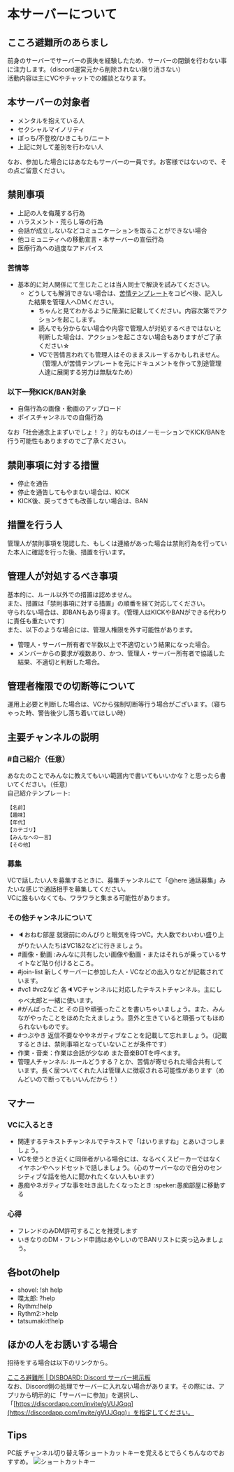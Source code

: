 # 本サーバーについて

## こころ避難所のあらまし

前身のサーバーでサーバーの喪失を経験したため、サーバーの閉鎖を行わない事に注力します。（discord運営元から削除されない限り消さない）  
活動内容は主にVCやチャットでの雑談となります。  

## 本サーバーの対象者

- メンタルを抱えている人
- セクシャルマイノリティ
- ぼっち/不登校/ひきこもり/ニート
- 上記に対して差別を行わない人

なお、参加した場合にはあなたもサーバーの一員です。お客様ではないので、その点ご留意ください。

## 禁則事項

- 上記の人を侮蔑する行為
- ハラスメント・荒らし等の行為
- 会話が成立しないなどコミュニケーションを取ることができない場合
- 他コミュニティへの移動宣言・本サーバーの宣伝行為
- 医療行為への過度なアドバイス

### 苦情等

- 基本的に対人関係にて生じたことは当人同士で解決を試みてください。
  - どうしても解消できない場合は、[苦情テンプレート](./claim.md)をコピペ後、記入した結果を管理人へDMください。
    - ちゃんと見てわかるように簡潔に記載してください。内容次第でアクションを起こします。
    - 読んでも分からない場合や内容で管理人が対処するべきではないと判断した場合は、アクションを起こさない場合もありますがご了承ください☆
    - VCで苦情言われても管理人はそのままスルーするかもしれません。（管理人が苦情テンプレートを元にドキュメントを作って別途管理人達に展開する労力は無駄なため）

### 以下一発KICK/BAN対象

- 自傷行為の画像・動画のアップロード
- ボイスチャンネルでの自傷行為

なお「社会通念上まずいでしょ！？」的なものはノーモーションでKICK/BANを行う可能性もありますのでご了承ください。

## 禁則事項に対する措置

- 停止を通告
- 停止を通告してもやまない場合は、KICK
- KICK後、戻ってきても改善しない場合は、BAN

## 措置を行う人

管理人が禁則事項を現認した、もしくは連絡があった場合は禁則行為を行っていた本人に確認を行った後、措置を行います。  

## 管理人が対処するべき事項

基本的に、ルール以外での措置は認めません。  
また、措置は「禁則事項に対する措置」の順番を経て対応してください。  
守られない場合は、即BANもあり得ます。（管理人はKICKやBANができる代わりに責任も重たいです）  
また、以下のような場合には、管理人権限を外す可能性があります。

- 管理人・サーバー所有者で半数以上で不適切という結果になった場合。
- メンバーからの要求が複数あり、かつ、管理人・サーバー所有者で協議した結果、不適切と判断した場合。

## 管理者権限での切断等について

運用上必要と判断した場合は、VCから強制切断等行う場合がございます。（寝ちゃった時、警告後少し落ち着いてほしい時）

## 主要チャンネルの説明

### #自己紹介（任意）

あなたのことでみんなに教えてもいい範囲内で書いてもいいかな？と思ったら書いてください。（任意）  
自己紹介テンプレート:

```text
【名前】
【趣味】
【年代】
【カテゴリ】
【みんなへの一言】
【その他】
```

### 募集

VCで話したい人を募集するときに、募集チャンネルにて「@here 通話募集」みたいな感じで通話相手を募集してください。  
VCに誰もいなくても、ワラワラと集まる可能性があります。

### その他チャンネルについて

- :speaker:おねむ部屋 就寝前にのんびりと眠気を待つVC。大人数でわいわい盛り上がりたい人たちはVC1&2などに行きましょう。
- #画像・動画 :みんなに共有したい画像や動画・またはそれらが乗っているサイトなど貼り付けるところ。
- #join-list 新しくサーバーに参加した人・VCなどの出入りなどが記載されています。
- #vc1 #vc2など 各:speaker:VCチャンネルに対応したテキストチャンネル。主にしゃべ太郎と一緒に使います。
- #がんばったこと その日や頑張ったことを書いちゃいましょう。また、みんながやったことをほめたたえましょう。意外と生きていると頑張ってもほめられないものです。
- #つぶやき 返信不要なややネガティブなことを記載して忘れましょう。（記載するときは、禁則事項となっていないことが条件です）
- 作業・音楽：作業は会話が少なめ また音楽BOTを呼べます。
- 管理人チャンネル: ルールどうする？とか、苦情が寄せられた場合共有しています。長く居ついてくれた人は管理人に徴収される可能性があります（めんどいので断ってもいいんだから！）

## マナー

### VCに入るとき

- 関連するテキストチャンネルでテキストで「はいりますね」とあいさつしましょう。
- VCを使うとき近くに同伴者がいる場合には、なるべくスピーカーではなくイヤホンやヘッドセットで話しましょう。（心のサーバーなので自分のセンシティブな話を他人に聞かれたくない人もいます）
- 愚痴やネガティブな事を吐き出したくなったとき :speker:愚痴部屋に移動する

### 心得

- フレンドのみDM許可することを推奨します
- いきなりのDM・フレンド申請はあやしいのでBANリストに突っ込みましょう。

## 各botのhelp

- shovel: !sh help
- 喋太郎: ?help
- Rythm:!help
- Rythm2:>help
- tatsumaki:t!help

## ほかの人をお誘いする場合

招待をする場合は以下のリンクから。

[こころ避難所 \| DISBOARD: Discord サーバー掲示板](https://disboard.org/ja/server/596355505820270623)  
なお、Discord側の処理でサーバーに入れない場合があります。その際には、アプリから明示的に「サーバーに参加」を選択し、「[https://discordapp.com/invite/gVUJGqq](https://discordapp.com/invite/gVUJGqq)」を指定してください。

## Tips

PC版 チャンネル切り替え等ショートカットキーを覚えるとでらくちんなのでおすすめ。
![ショートカットキー](https://support.discordapp.com/hc/en-us/article_attachments/211337747/keyboard_combo_breaker.png)

